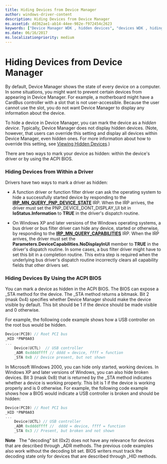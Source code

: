 ```yaml
---
title: Hiding Devices from Device Manager
author: windows-driver-content
description: Hiding Devices from Device Manager
ms.assetid: dd362ae1-ab14-44ee-982e-f972454c2623
keywords: ["Device Manager WDK , hidden devices", "devices WDK , hiding from Device Manager", "hidden devices WDK", "hiding devices WDK", "NoDisplayClass value WDK device installations"]
ms.date: 06/16/2017
ms.localizationpriority: medium
---
```


# Hiding Devices from Device Manager


By default, Device Manager shows the state of every device on a computer. In some situations, you might want to prevent certain devices from appearing in Device Manager. For example, a motherboard might have a CardBus controller with a slot that is not user-accessible. Because the user cannot use the slot, you do not want Device Manager to display any information about the device.

To hide a device in Device Manager, you can mark the device as a *hidden device*. Typically, Device Manager does not display hidden devices. (Note, however, that users can override this setting and display all devices within Device Manager, even hidden ones. For more information about how to override this setting, see [Viewing Hidden Devices](https://msdn.microsoft.com/library/windows/hardware/ff553955).)

There are two ways to mark your device as hidden: within the device's driver or by using the ACPI BIOS.

### Hiding Devices from Within a Driver

Drivers have two ways to mark a driver as hidden:

-   A function driver or function filter driver can ask the operating system to hide a successfully started device by responding to the [**IRP\_MN\_QUERY\_PNP\_DEVICE\_STATE**](https://msdn.microsoft.com/library/windows/hardware/ff551698) IRP. When the IRP arrives, the driver must set the PNP\_DEVICE\_DONT\_DISPLAY\_UI bit in **IoStatus.Information** to **TRUE** in the driver's dispatch routine.

-   On Windows XP and later versions of the Windows operating systems, a bus driver or bus filter driver can hide any device, started or otherwise, by responding to the [**IRP\_MN\_QUERY\_CAPABILITIES**](https://msdn.microsoft.com/library/windows/hardware/ff551664) IRP. When the IRP arrives, the driver must set the **Parameters.DeviceCapabilities.NoDisplayInUI** member to **TRUE** in the driver's dispatch routine. In some cases, a bus filter driver might have to set this bit in a completion routine. This extra step is required when the underlying bus driver's dispatch routine incorrectly clears all capability fields that other drivers set.

### Hiding Devices By Using the ACPI BIOS

You can mark a device as hidden in the ACPI BIOS. The BIOS can expose a \_STA method for the device. The \_STA method returns a bitmask. Bit 2 (mask 0x4) specifies whether Device Manager should make the device visible by default. This bit should be 1 if the device should be made visible and 0 otherwise.

For example, the following code example shows how a USB controller on the root bus would be hidden.

```cpp
Device(PCI0) // Root PCI bus
_HID *PNP0A03 
...
    Device(UCTL)  // USB controller
    _ADR 0xddddffff // dddd = device, ffff = function
    _STA 0xB // Device present, but not shown
```

In Microsoft Windows 2000, you can hide only started, working devices. In Windows XP and later versions of Windows, you can also hide broken devices. Bit 3 (mask 0x8) that is returned by the \_STA method indicates whether a device is working properly. This bit is 1 if the device is working properly and is 0 otherwise. For example, the following code example shows how a BIOS would indicate a USB controller is broken and should be hidden:

```cpp
Device(PCI0) // Root PCI bus 
_HID *PNP0A03 
...
    Device(UCTL) // USB controller
    _ADR 0xddddffff //  dddd = device, ffff = function
    _STA 0x3 // Present, but broken and not shown 
```

**Note**   The "decoding" bit (0x2) does not have any relevance for devices that are described through \_ADR methods. The previous code examples also work without the decoding bit set. BIOS writers must track the decoding state only for devices that are described through \_HID methods.

 

 

 




